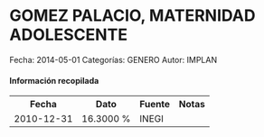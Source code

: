 GOMEZ PALACIO, MATERNIDAD ADOLESCENTE
=====

Fecha: 2014-05-01
Categorías: GENERO
Autor: IMPLAN

#### Información recopilada

<table class="table table-hover table-bordered">
  <tr><th>Fecha</th><th>Dato</th><th>Fuente</th><th>Notas</th></tr>
  <tr><td>2010-12-31</td><td>16.3000 %</td><td>INEGI</td><td></td></tr>
</table>
